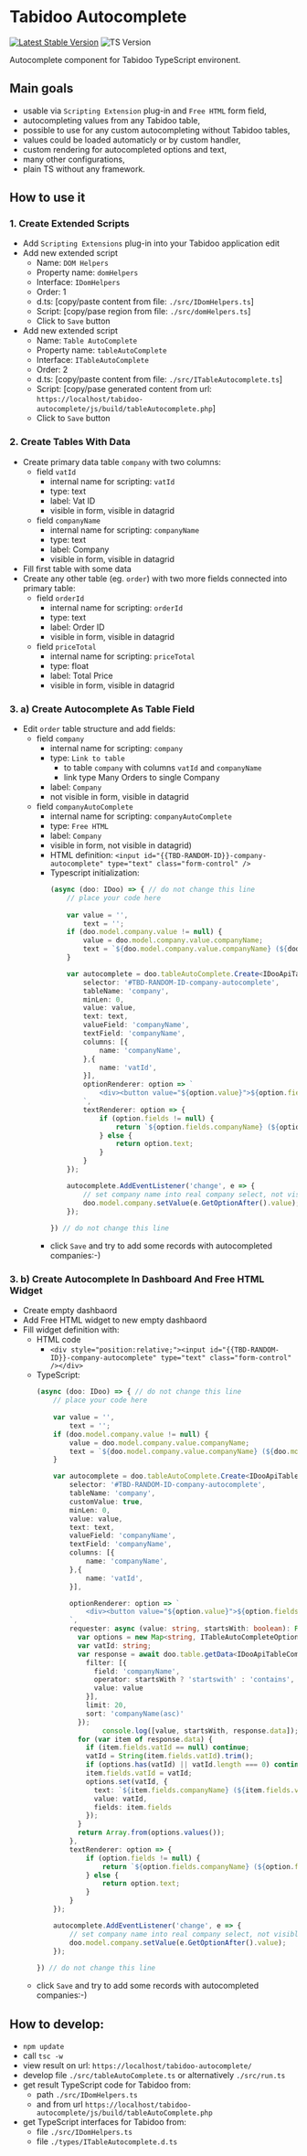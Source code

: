 # Tabidoo Autocomplete

[![Latest Stable Version](https://img.shields.io/badge/Stable-v0.1.0-brightgreen.svg?style=plastic)](https://github.com/tomFlidr/tabidoo-autocomplete/releases)
![TS Version](https://img.shields.io/badge/TS->=5.0.4-brightgreen.svg?style=plastic)


Autocomplete component for Tabidoo TypeScript environent.

## Main goals
- usable via `Scripting Extension` plug-in and `Free HTML` form field,
- autocompleting values from any Tabidoo table,
- possible to use for any custom autocompleting without Tabidoo tables,
- values could be loaded automaticly or by custom handler,
- custom rendering for autocompleted options and text,
- many other configurations,
- plain TS without any framework.

## How to use it

### 1. Create Extended Scripts
- Add `Scripting Extensions` plug-in into your Tabidoo application edit
- Add new extended script
  - Name: `DOM Helpers`
  - Property name: `domHelpers`
  - Interface: `IDomHelpers`
  - Order: 1
  - d.ts: [copy/paste content from file: `./src/IDomHelpers.ts`]
  - Script: [copy/pase region from file: `./src/domHelpers.ts`]
  - Click to `Save` button
- Add new extended script
  - Name: `Table AutoComplete`
  - Property name: `tableAutoComplete`
  - Interface: `ITableAutoComplete`
  - Order: 2
  - d.ts: [copy/paste content from file: `./src/ITableAutocomplete.ts`]
  - Script: [copy/pase generated content from url: `https://localhost/tabidoo-autocomplete/js/build/tableAutocomplete.php`]
  - Click to `Save` button

### 2. Create Tables With Data
- Create primary data table `company` with two columns:
  - field `vatId`
    - internal name for scripting: `vatId`
    - type: text
    - label: Vat ID
    - visible in form, visible in datagrid
  - field `companyName`
    - internal name for scripting: `companyName`
    - type: text
    - label: Company
    - visible in form, visible in datagrid
- Fill first table with some data
- Create any other table (eg. `order`) with two more fields connected into primary table:
  - field `orderId`
    - internal name for scripting: `orderId`
    - type: text
    - label: Order ID
    - visible in form, visible in datagrid
  - field `priceTotal`
    - internal name for scripting: `priceTotal`
    - type: float
    - label: Total Price
    - visible in form, visible in datagrid

### 3. a) Create Autocomplete As Table Field
- Edit `order` table structure and add fields:
  - field `company`
    - internal name for scripting: `company`
    - type: `Link to table`
      - to table `company` with columns `vatId` and `companyName`
      - link type Many Orders to single Company
    - label: `Company`
    - not visible in form, visible in datagrid
  - field `companyAutoComplete`
    - internal name for scripting: `companyAutoComplete`
    - type: `Free HTML`
    - label: `Company`
    - visible in form, not visible in datagrid)
    - HTML definition: `<input id="{{TBD-RANDOM-ID}}-company-autocomplete" type="text" class="form-control" />`
    - Typescript initialization:
      ```ts
      (async (doo: IDoo) => { // do not change this line
          // place your code here
          
          var value = '', 
              text = '';
          if (doo.model.company.value != null) {
              value = doo.model.company.value.companyName;
              text = `${doo.model.company.value.companyName} (${doo.model.company.value.vatId})`;
          }

          var autocomplete = doo.tableAutoComplete.Create<IDooApiTableCompany>({
              selector: '#TBD-RANDOM-ID-company-autocomplete',
              tableName: 'company',
              minLen: 0,
              value: value,
              text: text,
              valueField: 'companyName',
              textField: 'companyName',
              columns: [{
                  name: 'companyName',
              },{
                  name: 'vatId',
              }],
              optionRenderer: option => `
                  <div><button value="${option.value}">${option.fields.companyName} (${option.fields.vatId})</button></div>
              `,
              textRenderer: option => {
                  if (option.fields != null) {
                      return `${option.fields.companyName} (${option.fields.vatId})`;
                  } else {
                      return option.text;
                  }
              }
          });

          autocomplete.AddEventListener('change', e => {
              // set company name into real company select, not visible in form
              doo.model.company.setValue(e.GetOptionAfter().value);
          });
          
      }) // do not change this line
      ```
    - click `Save` and try to add some records with autocompleted companies:-)

### 3. b) Create Autocomplete In Dashboard And Free HTML Widget
- Create empty dashbaord
- Add Free HTML widget to new empty dashbaord
- Fill widget definition with:
  - HTML code
    - `<div style="position:relative;"><input id="{{TBD-RANDOM-ID}}-company-autocomplete" type="text" class="form-control" /></div>`
  - TypeScript:
    ```ts
    (async (doo: IDoo) => { // do not change this line
        // place your code here
        
        var value = '', 
            text = '';
        if (doo.model.company.value != null) {
            value = doo.model.company.value.companyName;
            text = `${doo.model.company.value.companyName} (${doo.model.company.value.vatId})`;
        }

        var autocomplete = doo.tableAutoComplete.Create<IDooApiTableCompany>({
            selector: '#TBD-RANDOM-ID-company-autocomplete',
            tableName: 'company',
            customValue: true,
            minLen: 0,
            value: value,
            text: text,
            valueField: 'companyName',
            textField: 'companyName',
            columns: [{
                name: 'companyName',
            },{
                name: 'vatId',
            }],

            optionRenderer: option => `
                <div><button value="${option.value}">${option.fields.companyName} (${option.fields.vatId})</button></div>
            `,
            requester: async (value: string, startsWith: boolean): Promise<ITableAutoCompleteOption<IDooApiTableCompany>[]> => {
              var options = new Map<string, ITableAutoCompleteOption<IDooApiTableCompany>>();
              var vatId: string;
              var response = await doo.table.getData<IDooApiTableCompany>('Company', <IDooGetDataOptionCompany>{
                filter: [{
                  field: 'companyName',
                  operator: startsWith ? 'startswith' : 'contains',
                  value: value
                }],
                limit: 20,
                sort: 'companyName(asc)'
              });
                    console.log([value, startsWith, response.data]);
              for (var item of response.data) {
                if (item.fields.vatId == null) continue;
                vatId = String(item.fields.vatId).trim();
                if (options.has(vatId) || vatId.length === 0) continue;
                item.fields.vatId = vatId;
                options.set(vatId, {
                  text: `${item.fields.companyName} (${item.fields.vatId})`,
                  value: vatId,
                  fields: item.fields
                });
              }
              return Array.from(options.values());
            },
            textRenderer: option => {
                if (option.fields != null) {
                    return `${option.fields.companyName} (${option.fields.vatId})`;
                } else {
                    return option.text;
                }
            }
        });

        autocomplete.AddEventListener('change', e => {
            // set company name into real company select, not visible in form
            doo.model.company.setValue(e.GetOptionAfter().value);
        });
        
    }) // do not change this line
    ```
  - click `Save` and try to add some records with autocompleted companies:-)

## How to develop:
- `npm update`
- call `tsc -w`
- view result on url: `https://localhost/tabidoo-autocomplete/`
- develop file `./src/tableAutoComplete.ts` or alternatively `./src/run.ts`
- get result TypeScript code for Tabidoo from:
  - path `./src/IDomHelpers.ts`
  - and from url `https://localhost/tabidoo-autocomplete/js/build/tableAutoComplete.php`
- get TypeScript interfaces for Tabidoo from:
  - file `./src/IDomHelpers.ts`
  - file `./types/ITableAutocomplete.d.ts`
